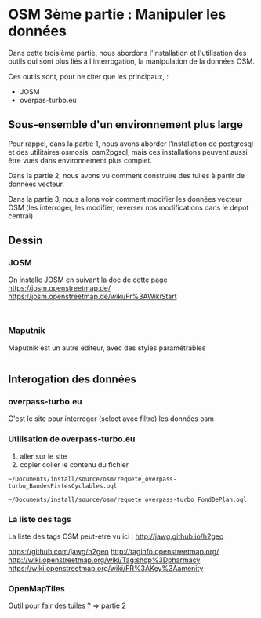 

# OSM 3ème partie : Manipuler les données

Dans cette troisième partie, nous abordons l'installation et l'utilisation des outils
qui sont plus liés à l'interrogation, la manipulation de la données OSM.

Ces outils sont, pour ne citer que les principaux, :
 - JOSM
 - overpas-turbo.eu

## Sous-ensemble d'un environnement plus large

Pour rappel, dans la partie 1, nous avons aborder l'installation de postgresql et des utilitaires osmosis, osm2pgsql, mais ces installations peuvent aussi être vues dans environnement plus complet.

Dans la partie 2, nous avons vu comment construire des tuiles à partir de données vecteur.

Dans la partie 3, nous allons voir comment modifier les données vecteur OSM
(les interroger, les modifier, reverser nos modifications dans le depot central)

## Dessin

### JOSM

On installe JOSM en suivant la doc de cette page
https://josm.openstreetmap.de/
https://josm.openstreetmap.de/wiki/Fr%3AWikiStart
```
```


```

```
### Maputnik


Maputnik est un autre editeur, avec des styles paramétrables
```

```

## Interogation des données

### overpass-turbo.eu

C'est le site pour interroger (select avec filtre) les données osm

### Utilisation de overpass-turbo.eu

1. aller sur le site
2. copier coller le contenu du fichier
```
~/Documents/install/source/osm/requete_overpass-turbo_BandesPistesCyclables.oql
```
```
~/Documents/install/source/osm/requete_overpass-turbo_FondDePlan.oql
```


### La liste des tags

La liste des tags OSM peut-etre vu ici :
http://jawg.github.io/h2geo

https://github.com/jawg/h2geo
http://taginfo.openstreetmap.org/
http://wiki.openstreetmap.org/wiki/Tag:shop%3Dpharmacy
https://wiki.openstreetmap.org/wiki/FR%3AKey%3Aamenity

### OpenMapTiles
Outil pour fair des tuiles ? => partie 2
